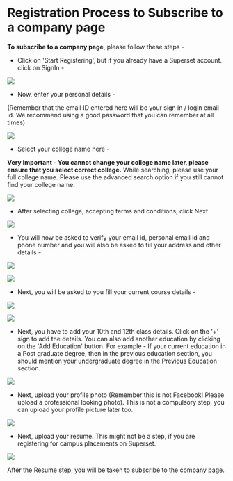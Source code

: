 # Registration Process to Subscribe to a company page

**To subscribe to a company page**, please follow these steps - 

* Click on 'Start Registering', but if you already have a Superset account. click on SignIn -

![](../.gitbook/assets/image%20%2843%29.png)

* Now, enter your personal details -

\(Remember that the email ID entered here will be your sign in / login email id. We recommend using a good password that you can remember at all times\)

![](../.gitbook/assets/image%20%2846%29.png)

* Select your college name here - 

**Very Important - You cannot change your college name later, please ensure that you select correct college.** While searching, please use your full college name. Please use the advanced search option if you still cannot find your college name.

![](../.gitbook/assets/image%20%2840%29.png)

* After selecting college, accepting terms and conditions, click Next

![](../.gitbook/assets/image%20%2849%29.png)

* You will now be asked to verify your email id, personal email id and phone number and you will also be asked to fill your address and other details - 

![](../.gitbook/assets/image%20%2847%29.png)

![](../.gitbook/assets/image%20%2851%29.png)

* Next, you will be asked to you fill your current course details -

![](../.gitbook/assets/image%20%2842%29.png)

![](../.gitbook/assets/image%20%2841%29.png)

* Next, you have to add your 10th and 12th class details. Click on the '+' sign to add the details. You can also add another education by clicking on the 'Add Education' button. For example - If your current education in a Post graduate degree, then in the previous education section, you should mention your undergraduate degree in the Previous Education section.

![](../.gitbook/assets/image%20%2857%29.png)

* Next, upload your profile photo \(Remember this is not Facebook! Please upload a professional looking photo\). This is not a compulsory step, you can upload your profile picture later too.

![](../.gitbook/assets/image%20%2850%29.png)

* Next, upload your resume. This might not be a step, if you are registering for campus placements on Superset.

![](../.gitbook/assets/image%20%2844%29.png)

After the Resume step, you will be taken to subscribe to the company page.

